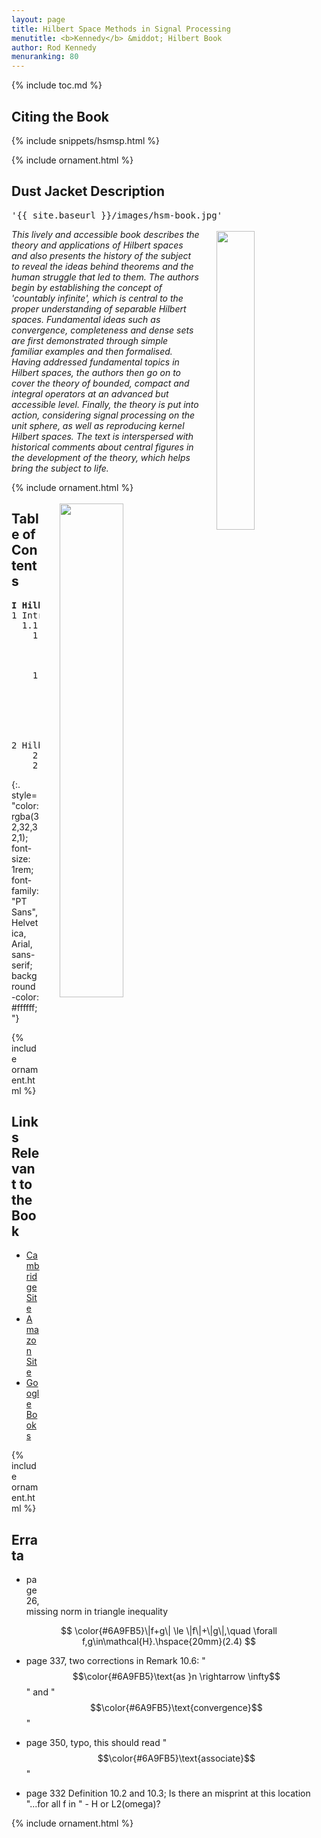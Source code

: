 ```yaml
---
layout: page
title: Hilbert Space Methods in Signal Processing
menutitle: <b>Kennedy</b> &middot; Hilbert Book
author: Rod Kennedy
menuranking: 80
---
```


{% include toc.md %}

## Citing the Book

{% include snippets/hsmsp.html %}

{% include ornament.html %}

## Dust Jacket Description

<pre>'{{ site.baseurl }}/images/hsm-book.jpg'</pre>

<img src="{{ site.baseurl }}/images/hsm-book.jpg"
  align="top" style="margin:0.2rem 0rem 0rem 1.5rem; float:right; width:35%; max-width:300px">
*This lively and accessible book describes the theory and applications of Hilbert spaces and also presents the history of the subject to reveal the ideas behind theorems and the human struggle that led to them. The authors begin by establishing the concept of 'countably infinite', which is central to the proper understanding of separable Hilbert spaces. Fundamental ideas such as convergence, completeness and dense sets are first demonstrated through simple familiar examples and then formalised. Having addressed fundamental topics in Hilbert spaces, the authors then go on to cover the theory of bounded, compact and integral operators at an advanced but accessible level. Finally, the theory is put into action, considering signal processing on the unit sphere, as well as reproducing kernel Hilbert spaces. The text is interspersed with historical comments about central figures in the development of the theory, which helps bring the subject to life.*

{% include ornament.html %}

<img src="{{ site.baseurl }}/images/euclid.jpg" align="top" style="margin:0.2rem 0rem 0.1rem 2rem; float:right; width:45%; max-width:1005px">

## Table of Contents

<pre>
<b>I Hilbert Spaces</b>
1 Introduction
  1.1 Introduction to Hilbert spaces
    1.1.1 The basic idea
		1.1.2 Application domains
		1.1.3 Broadbrush structure
		1.1.4 Historical comments
	1.2 Infinite dimensions
		1.2.1 Why understand and study infinity?
		1.2.2 Primer in transfinite cardinals
		1.2.3 Uncountably infinite sets
		1.2.4 Continuum as a power set
		1.2.5 Countable sets and integration

2 Hilbert Spaces
	2.1 Space hierarchy: algebraic, metric, geometric
	2.2 Complex vector space
</pre>
{:. style="color: rgba(32,32,32,1); font-size: 1rem; font-family: "PT Sans", Helvetica, Arial, sans-serif; background-color: #ffffff;"}

{% include ornament.html %}

## Links Relevant to the Book

- [Cambridge Site](http://www.cambridge.org/aus/catalogue/catalogue.asp?isbn=9781107010031)
- [Amazon Site](http://www.amazon.com/Hilbert-Space-Methods-Signal-Processing/dp/1107010039)
- [Google Books](http://books.google.com.au/books?isbn=1107328357)

{% include ornament.html %}

## Errata

- page 26, missing norm in triangle inequality

$$
	\color{#6A9FB5}\|f+g\| \le \|f\|+\|g\|,\quad \forall f,g\in\mathcal{H}.\hspace{20mm}(2.4)
$$

- page 337, two corrections in Remark 10.6: "$$\color{#6A9FB5}\text{as }n \rightarrow \infty$$" and "$$\color{#6A9FB5}\text{convergence}$$"

- page 350, typo, this should read "$$\color{#6A9FB5}\text{associate}$$"

- page 332 Definition 10.2 and 10.3; Is there an misprint at this location "...for all f in " - H or L2(omega)?

{% include ornament.html %}
